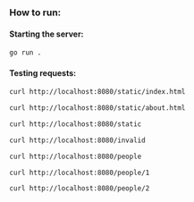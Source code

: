 ### How to run:

#### Starting the server:

```bash
go run .
```

#### Testing requests:

```bash
curl http://localhost:8080/static/index.html
```

```bash
curl http://localhost:8080/static/about.html
```

```bash
curl http://localhost:8080/static
```

```bash
curl http://localhost:8080/invalid
```

```bash
curl http://localhost:8080/people
```

```bash
curl http://localhost:8080/people/1
```

```bash
curl http://localhost:8080/people/2
```
